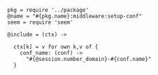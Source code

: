     pkg = require '../package'
    @name = "#{pkg.name}:middleware:setup-conf"
    seem = require 'seem'

    @include = (ctx) ->

      ctx[k] = v for own k,v of {
        conf_name: (conf) ->
          "#{@session.number_domain}-#{conf.name}"
      }
